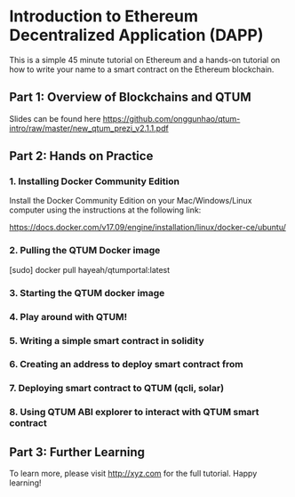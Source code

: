 # Introduction to Ethereum Decentralized Application (DAPP)

This is a simple 45 minute tutorial on Ethereum and a hands-on tutorial on how to write your name to a smart contract on the Ethereum blockchain.

## Part 1: Overview of Blockchains and QTUM
Slides can be found here https://github.com/onggunhao/qtum-intro/raw/master/new_qtum_prezi_v2.1.1.pdf

## Part 2: Hands on Practice
### 1. Installing Docker Community Edition
Install the Docker Community Edition on your Mac/Windows/Linux computer using the instructions at the following link:

https://docs.docker.com/v17.09/engine/installation/linux/docker-ce/ubuntu/

### 2. Pulling the QTUM Docker image
[sudo] docker pull hayeah/qtumportal:latest

### 3. Starting the QTUM docker image

### 4. Play around with QTUM!

### 5. Writing a simple smart contract in solidity

### 6. Creating an address to deploy smart contract from

### 7. Deploying smart contract to QTUM (qcli, solar)

### 8. Using QTUM ABI explorer to interact with QTUM smart contract

## Part 3: Further Learning
To learn more, please visit http://xyz.com for the full tutorial. Happy learning!
